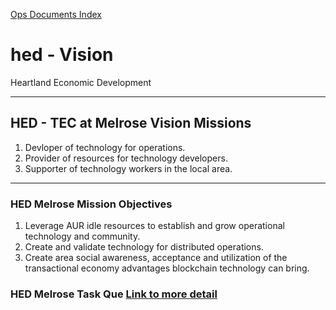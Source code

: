 [Ops Documents Index](http://aur.2cld.net/docs/ops/)

# hed - Vision

Heartland Economic Development

---

## HED - TEC at Melrose Vision Missions

1. Devloper of technology for operations.
2. Provider of resources for technology developers.
3. Supporter of technology workers in the local area.
 
---

### HED Melrose Mission Objectives

1. Leverage AUR idle resources to establish and grow operational technology and community.
2. Create and validate technology for distributed operations.
3. Create area social awareness, acceptance and utilization of the transactional economy advantages blockchain technology can bring.

### HED Melrose Task Que [Link to more detail](https://docs.google.com/spreadsheets/d/1kPnRBxUVTdoFsJWElXbdl48PXVNKeJyo44naDii_eVA)
